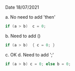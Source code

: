 Date 18/07/2021

a. No need to add 'then'
```java
if (a > b)  c = 0;
```
b. Need to add ()
```java
if (a > b)  { c = 0; }
```
c. OK
d. Need to add ';'
```java
if (a > b) c = 0; else b = 0;
```

